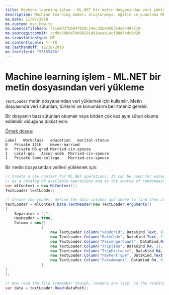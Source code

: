 ```yaml
---
title: Machine learning işlem - ML.NET bir metin dosyasından veri yükleme
description: Machine learning modeli oluşturmaya, eğitim ve puanlama ML.NET ile kullanım için bir metin dosyasından veri yükleme keşfedin
ms.date: 11/07/2018
ms.custom: mvc,how-to
ms.openlocfilehash: 7b1e8d3fb6047059c14ec3db8450364a84497219
ms.sourcegitcommit: ccd8c36b0d74d99291d41aceb14cf98d74dc9d2b
ms.translationtype: MT
ms.contentlocale: tr-TR
ms.lasthandoff: 12/10/2018
ms.locfileid: "53155458"
---
```

# <a name="load-data-from-a-text-file-for-machine-learning-processing---mlnet"></a>Machine learning işlem - ML.NET bir metin dosyasından veri yükleme

`TextLoader` metin dosyalarından veri yüklemek için kullanılır. Metin dosyasında veri sütunları, türlerini ve konumlarını belirtmeniz gerekir.

Bir dosyanın bazı sütunları okumak veya birden çok kez aynı sütun okuma edilebilir olduğuna dikkat edin.

[Örnek dosya](https://github.com/dotnet/machinelearning/blob/master/test/data/adult.tiny.with-schema.txt):
```
Label   Workclass   education   marital-status
0   Private 11th    Never-married
0   Private HS-grad Married-civ-spouse
1   Local-gov   Assoc-acdm  Married-civ-spouse
1   Private Some-college    Married-civ-spouse
```

Bir metin dosyasından verileri yüklemek için:

```csharp
// Create a new context for ML.NET operations. It can be used for exception tracking and logging, 
// as a catalog of available operations and as the source of randomness.
var mlContext = new MLContext();
TextLoader textLoader;

// Create the reader: define the data columns and where to find them in the text file.
textLoader = mlContext.Data.TextReader(new TextLoader.Arguments()
{
    Separator = ",",
    HasHeader = true,
    Column = new[]
                {
                    new TextLoader.Column("VendorId", DataKind.Text, 0),
                    new TextLoader.Column("RateCode", DataKind.Text, 1),
                    new TextLoader.Column("PassengerCount", DataKind.R4, 2),
                    new TextLoader.Column("TripTime", DataKind.R4, 3),
                    new TextLoader.Column("TripDistance", DataKind.R4, 4),
                    new TextLoader.Column("PaymentType", DataKind.Text, 5),
                    new TextLoader.Column("FareAmount", DataKind.R4, 6)
                }
}
);

// Now read the file (remember though, readers are lazy, so the reading will happen when the data is accessed).
var data = textLoader.Read(dataPath);
```